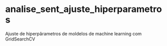 # analise_sent_ajuste_hiperparametros
Ajuste de hiperpârametros de moldelos de machine learning com GridSearchCV
